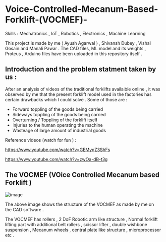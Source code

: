 # Voice-Controlled-Mecanum-Based-Forklift-(VOCMEF)-

Skills : Mechatronics , IoT , Robotics , Electronics , Machine Learning 

This project is made by me ( Ayush Agarwal ) , Shivansh Dubey , Vishal Gosain and Manali Pawar . The CAD files, ML model and its weights , Proteus , Arduino files have been uploaded in this repository itself .

## Introduction and the problem statment taken by us :

After an analysis of videos of the traditional forklifts availaible online , it was observed by me that the present forklift model used in the factories has certain drawbacks which I could solve . Some of those are :

* Forward toppling of the goods being carried 
* Sideways toppling of the goods being carried 
* Overturning / Toppling of the forklift itself 
* Injuries to the human operating the machine 
* Wasteage of large amount of industrial goods 

Reference videos (watch for fun ) :

https://www.youtube.com/watch?v=GEMyqZ3ShFs

https://www.youtube.com/watch?v=zwOa-dB-t3g

## The VOCMEF (VOice Controlled Mecanum based Forklift )

![image](https://user-images.githubusercontent.com/86561124/158010551-a1fd598b-15ba-4cf7-9472-a37945d8c15b.png)

The above image shows the structure of the VOCMEF as made by me on the CAD software .

The VOCMEF has rollers , 2 DoF Robotic arm like structure , Normal forklift lifting part with additional belt rollers , scissor lifter , double wishbone suspension , Mecanum wheels , central plate like structure , microprocessor etc .



